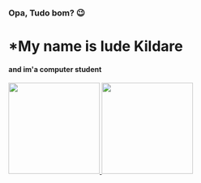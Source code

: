 ### Opa, Tudo bom? 😉
# *My name is Iude Kildare
#### and im'a computer student
<div>
  <a href="https://github.com/rafaballerini">
  <img height="180em" src="https://github-readme-stats.vercel.app/api?username=IudeK&show_icons=true&theme=dracula&include_all_commits=true&count_private=true"/>
  <img height="180em" src="https://github-readme-stats.vercel.app/api/top-langs/?username=IudeK&layout=compact&langs_count=7&theme=dracula"/>
</div>


